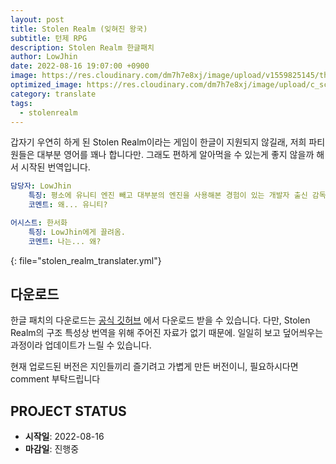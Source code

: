 ```yaml
---
layout: post
title: Stolen Realm (잊혀진 왕국)
subtitle: 턴제 RPG
description: Stolen Realm 한글패치
author: LowJhin
date: 2022-08-16 19:07:00 +0900
image: https://res.cloudinary.com/dm7h7e8xj/image/upload/v1559825145/theme16_o0seet.jpg
optimized_image: https://res.cloudinary.com/dm7h7e8xj/image/upload/c_scale,w_380/v1559825145/theme16_o0seet.jpg
category: translate
tags:
  - stolenrealm
---
```



갑자기 우연히 하게 된 Stolen Realm이라는 게임이 한글이 지원되지 않길래, 저희 파티원들은 대부분 영어를 꽤나 합니다만. 그래도 편하게 알아먹을 수 있는게 좋지 않을까 해서 시작된 번역입니다.

```yaml
담당자: LowJhin
	특징: 평소에 유니티 엔진 빼고 대부분의 엔진을 사용해본 경험이 있는 개발자 출신 감독.
	코멘트: 왜... 유니티?

어시스트: 한서화
	특징: LowJhin에게 끌려옴.
	코멘트: 나는... 왜?
```
{: file="stolen_realm_translater.yml"}


## 다운로드

한글 패치의 다운로드는 [공식 깃허브](https://github.com/Team-HamsikE/Stolen-Realm) 에서 다운로드 받을 수 있습니다.
다만, Stolen Realm의 구조 특성상 번역을 위해 주어진 자료가 없기 때문에. 일일히 보고 덮어씌우는 과정이라 업데이트가 느릴 수 있습니다.

현재 업로드된 버전은 지인들끼리 즐기려고 가볍게 만든 버전이니, 필요하시다면 comment 부탁드립니다



## PROJECT STATUS
- **시작일**: 2022-08-16
- **마감일**: 진행중